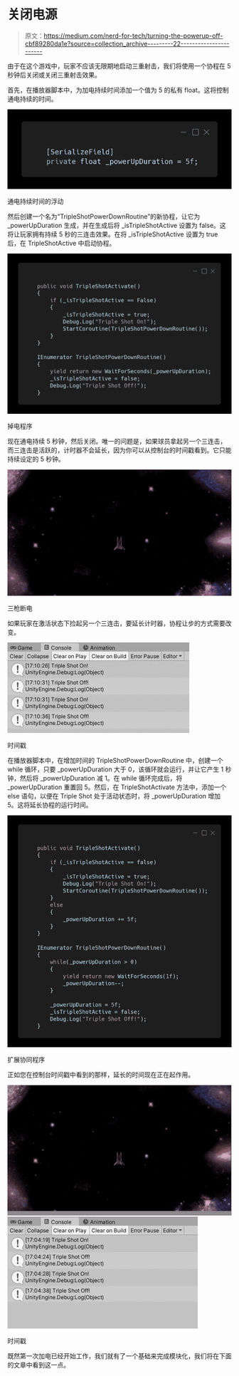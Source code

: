 # 关闭电源

> 原文：<https://medium.com/nerd-for-tech/turning-the-powerup-off-cbf89280da1e?source=collection_archive---------22----------------------->

由于在这个游戏中，玩家不应该无限期地启动三重射击，我们将使用一个协程在 5 秒钟后关闭或关闭三重射击效果。

首先，在播放器脚本中，为加电持续时间添加一个值为 5 的私有 float。这将控制通电持续的时间。

![](img/d5d375ee3abc202019f9b79afe69dd07.png)

通电持续时间的浮动

然后创建一个名为“TripleShotPowerDownRoutine”的新协程，让它为 _powerUpDuration 生成，并在生成后将 _isTripleShotActive 设置为 false。这将让玩家拥有持续 5 秒的三连击效果。在将 _isTripleShotActive 设置为 true 后，在 TripleShotActive 中启动协程。

![](img/39792cae6697862eaeb54777e045a010.png)

掉电程序

现在通电持续 5 秒钟，然后关闭。唯一的问题是，如果球员拿起另一个三连击，而三连击是活跃的，计时器不会延长，因为你可以从控制台的时间戳看到。它只能持续设定的 5 秒钟。

![](img/684c8f85eeed1e23f534a3acd86f2cd4.png)

三枪断电

如果玩家在激活状态下捡起另一个三连击，要延长计时器，协程让步的方式需要改变。

![](img/f180aef5dfa358751c48c5582443771e.png)

时间戳

在播放器脚本中，在增加时间的 TripleShotPowerDownRoutine 中，创建一个 while 循环，只要 _powerUpDuration 大于 0，该循环就会运行，并让它产生 1 秒钟，然后将 _powerUpDuration 减 1。在 while 循环完成后，将 _powerUpDuration 重置回 5。然后，在 TripleShotActivate 方法中，添加一个 else 语句，以便在 Triple Shot 处于活动状态时，将 _powerUpDuration 增加 5。这将延长协程的运行时间。

![](img/ed1191d2f8bab50fced5f4f6eb9f014a.png)

扩展协同程序

正如您在控制台时间戳中看到的那样，延长的时间现在正在起作用。

![](img/c9371707ac81ce65ffccdda9e8352f73.png)![](img/0b062c0c274d22e2e6ae95bf03a217a7.png)

时间戳

既然第一次加电已经开始工作，我们就有了一个基础来完成模块化，我们将在下面的文章中看到这一点。